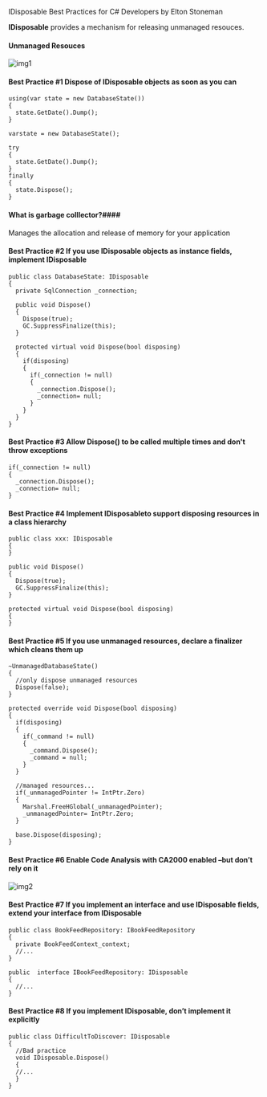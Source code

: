 IDisposable Best Practices for C# Developers by Elton Stoneman

__IDisposable__ provides a mechanism for releasing unmanaged resouces.

#### Unmanaged Resouces ####

![img1](https://user-images.githubusercontent.com/5309726/47963359-22cdd180-e066-11e8-8d37-832d07a898c3.png)

#### Best Practice #1 Dispose of IDisposable objects as soon as you can ####
```
using(var state = new DatabaseState())
{
  state.GetDate().Dump();
}
```

```
varstate = new DatabaseState();

try
{
  state.GetDate().Dump();
}
finally
{
  state.Dispose();
}
```

#### What is garbage colllector?####

Manages the allocation and release of memory for your application

#### Best Practice #2 If you use IDisposable objects as instance fields, implement IDisposable ####

```
public class DatabaseState: IDisposable
{
  private SqlConnection _connection;
  
  public void Dispose()
  {
    Dispose(true);
    GC.SuppressFinalize(this);
  }
  
  protected virtual void Dispose(bool disposing)
  {
    if(disposing)
    {
      if(_connection != null)
      {
        _connection.Dispose();
        _connection= null;
      }
    }
  }
}
```

#### Best Practice #3 Allow Dispose() to be called multiple times and don't throw exceptions ####

```
if(_connection != null)
{
  _connection.Dispose();
  _connection= null;
}
```

#### Best Practice #4 Implement IDisposableto support disposing resources in a class hierarchy ####

```
public class xxx: IDisposable
{
}
```

```
public void Dispose()
{
  Dispose(true);
  GC.SuppressFinalize(this);
}
```

```
protected virtual void Dispose(bool disposing)
{
}
```

#### Best Practice #5 If you use unmanaged resources, declare a finalizer which cleans them up ####

```
~UnmanagedDatabaseState()
{
  //only dispose unmanaged resources
  Dispose(false);
}

protected override void Dispose(bool disposing)
{
  if(disposing)
  {
    if(_command != null)
    {
      _command.Dispose();
      _command = null;
    }
  }
  
  //managed resources...
  if(_unmanagedPointer != IntPtr.Zero)
  {
    Marshal.FreeHGlobal(_unmanagedPointer);
    _unmanagedPointer= IntPtr.Zero;
  }
  
  base.Dispose(disposing);
}
```
#### Best Practice #6 Enable Code Analysis with CA2000 enabled –but don’t rely on it ####

![img2](https://user-images.githubusercontent.com/5309726/47964111-c5d71900-e06f-11e8-8dac-e593c183cd95.png)

#### Best Practice #7 If you implement an interface and use IDisposable fields, extend your interface from IDisposable ####

```
public class BookFeedRepository: IBookFeedRepository
{
  private BookFeedContext_context;
  //...
}

public  interface IBookFeedRepository: IDisposable
{
  //...
}
```

#### Best Practice #8 If you implement IDisposable, don’t implement it explicitly ####

```
public class DifficultToDiscover: IDisposable
{
  //Bad practice
  void IDisposable.Dispose()
  {
  //...
  }
}
```
